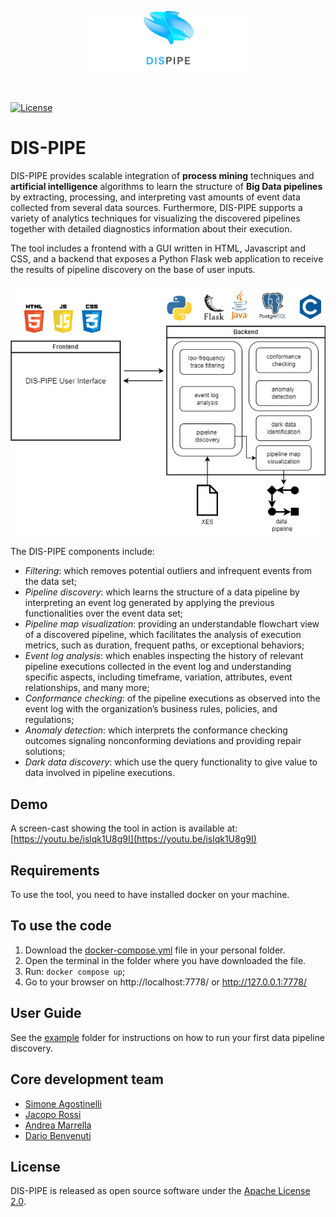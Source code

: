 <p align="center"><img width=50% src="https://github.com/DataCloud-project/DIS-PIPE/blob/main/DISPIPE_Logo_TransparentBackground_White.png"></p> 

<!---[![GitHub Issues](https://img.shields.io/github/issues/DataCloud-project/SIM-PIPE.svg)](https://github.com/DataCloud-project/SIM-PIPE/issues)--->

[![License](https://img.shields.io/badge/license-Apache2.0-blue.svg)](https://opensource.org/licenses/Apache-2.0)

# DIS-PIPE

DIS-PIPE provides scalable integration of **process mining** techniques and **artificial intelligence** algorithms to learn the structure of **Big Data pipelines** by extracting, processing, and interpreting vast amounts of event data collected from several data sources. Furthermore, DIS-PIPE supports a variety of analytics techniques for visualizing the discovered pipelines together with detailed diagnostics information about their execution.

The tool includes a frontend with a GUI written in HTML, Javascript and CSS, and a backend that exposes a Python Flask web application to receive the results of pipeline discovery on the base of user inputs.

<p align="center">
    <img src="https://raw.githubusercontent.com/bpm-diag/DIS-PIPE/main/images/DISPIPEarchitettura.png">
</p>

The DIS-PIPE components include:

<!-- - *Event data extraction*: which analyzes data sources to detect the main constituents of a data pipeline execution [DONE]; -->
<!-- - *Segmentation*: which clusters together the events belonging to the same pipeline executions [DONE]; -->
<!-- - *Abstraction*: which reduces the complexity of the event data set by merging multiple events into larger ones [DONE]; -->
- *Filtering*: which removes potential outliers and infrequent events from the data set;
- *Pipeline discovery*: which learns the structure of a data pipeline by interpreting an event log generated by applying the previous functionalities over the event data set;
- *Pipeline map visualization*: providing an understandable flowchart view of a discovered pipeline, which facilitates the analysis of execution metrics, such as duration, frequent paths, or exceptional behaviors;
- *Event log analysis*: which enables inspecting the history of relevant pipeline executions collected in the event log and understanding specific aspects, including timeframe, variation, attributes, event relationships, and many more;
- *Conformance checking*: of the pipeline executions as observed into the event log with the organization’s business rules, policies, and regulations;
- *Anomaly detection*: which interprets the conformance checking outcomes signaling nonconforming deviations and providing repair solutions;
- *Dark data discovery*: which use the query functionality to give value to data involved in pipeline executions.


## Demo
A screen-cast showing the tool in action is available at: [https://youtu.be/islqk1U8g9I](https://youtu.be/islqk1U8g9I)

## Requirements
To use the tool, you need to have installed docker on your machine.

## To use the code
1. Download the [docker-compose.yml](https://github.com/bpm-diag/DIS-PIPE/blob/main/docker-compose.yml) file in your personal folder. 
2. Open the terminal in the folder where you have downloaded the file.
4. Run: ``docker compose up``;
5. Go to your browser on http://localhost:7778/ or http://127.0.0.1:7778/

## User Guide

See the [example](https://github.com/bpm-diag/DIS-PIPE/tree/main/example) folder for instructions on how to run your first data pipeline discovery.



## Core development team

* [Simone Agostinelli](https://github.com/SimoneONE)
* [Jacopo Rossi](https://github.com/JacopoRossi)
* [Andrea Marrella](https://github.com/and182)
* [Dario Benvenuti](https://github.com/d-benvenuti)

## License

DIS-PIPE is released as open source software under the [Apache License 2.0](https://www.apache.org/licenses/LICENSE-2.0).

